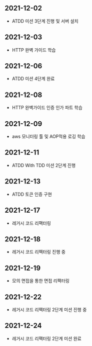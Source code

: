 ## 2021-12-02
- ATDD 미션 3단계 진행 및 서버 설치
## 2021-12-03
- HTTP 완벽 가이드 학습
## 2021-12-06
- ATDD 미션 4단계 완료
## 2021-12-08
- HTTP 완벽가이드 인증 인가 파트 학습
## 2021-12-09
- aws 모니터링 툴 및 AOP적용 로깅 학습
## 2021-12-11
- ATDD With TDD 미션 2단계 진행
## 2021-12-13
- ATDD 토큰 인증 구현
## 2021-12-17
- 레거시 코드 리팩터링
## 2021-12-18
- 레거시 코드 리팩터링 진행 중
## 2021-12-19
- 모의 면접을 통한 면접 리팩터링
## 2021-12-22
- 레거시 코드 리팩터링 2단계 미션 진행 중
## 2021-12-24
- 레거시 코드 리팩터링 2단계 미션 완료
